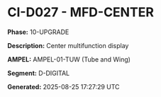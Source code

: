 # CI-D027 - MFD-CENTER

**Phase:** 10-UPGRADE

**Description:** Center multifunction display

**AMPEL:** AMPEL-01-TUW (Tube and Wing)

**Segment:** D-DIGITAL

**Generated:** 2025-08-25 17:27:29 UTC
